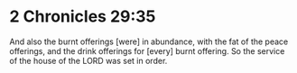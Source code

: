 # 2 Chronicles 29:35

And also the burnt offerings [were] in abundance, with the fat of the peace offerings, and the drink offerings for [every] burnt offering. So the service of the house of the LORD was set in order.